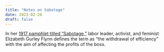 ```yaml
---
title: "Notes on Sabotage"
date: 2023-02-20
draft: false
---
```


In her [1917 pamphlet titled “Sabotage,”](https://theanarchistlibrary.org/library/elizabeth-gurley-flynn-sabotage) labor leader,
activist, and feminist Elizabeth Gurley Flynn
defines the term as “the withdrawal of efficiency”
with the aim of affecting the profits of the boss.
